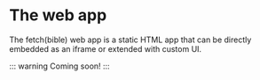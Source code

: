 
# The web app

The fetch(bible) web app is a static HTML app that can be directly embedded as an iframe or extended with custom UI.

::: warning Coming soon!
:::
